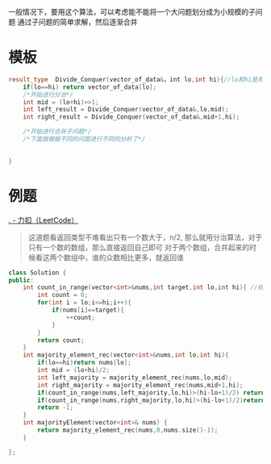 一般情况下，要用这个算法，可以考虑能不能将一个大问题划分成为小规模的子问题
通过子问题的简单求解，然后逐渐合并
# 模板
```c++
result_type  Divide_Conquer(vector_of_data&，int lo,int hi){//lo和hi是用来划分分治的边界的
	if(lo==hi) return vector_of_data[lo];
	/*开始进行分治*/
	int mid = (lo+hi)>>1;
	int left_result = Divide_Conquer(vector_of_data&,lo,mid);
	int right_result = Divide_Conquer(vector_of_data&,mid+1,hi);

	/*开始进行合并子问题*/
	/*下面就根据不同的问题进行不同的分析了*/

	
}
```

# 例题
[. - 力扣（LeetCode）](https://leetcode.cn/problems/majority-element/description/?envType=problem-list-v2&envId=2cktkvj)
> 这道题看返回类型不难看出只有一个数大于，n/2,
> 那么就用分治算法，对于只有一个数的数组，那么直接返回自己即可
> 对于两个数组，合并起来的时候看这两个数组中，谁的众数相比更多，就返回谁

```c++
class Solution {
public:
    int count_in_range(vector<int>&nums,int target,int lo,int hi){ //统计一段区间内有target的个数
        int count = 0;
        for(int i = lo;i<=hi;i++){
            if(nums[i]==target){
                ++count;
            }            
        }
        return count;
    }
    int majority_element_rec(vector<int>&nums,int lo,int hi){
        if(lo==hi)return nums[lo];
        int mid = (lo+hi)/2;
        int left_majority = majority_element_rec(nums,lo,mid);
        int right_majority = majority_element_rec(nums,mid+1,hi);
        if(count_in_range(nums,left_majority,lo,hi)>(hi-lo+1)/2) return left_majority;
        if(count_in_range(nums,right_majority,lo,hi)>(hi-lo+1)/2)return right_majority;
        return -1;
    }
    int majorityElement(vector<int>& nums) {
        return majority_element_rec(nums,0,nums.size()-1);
    }

};
```
